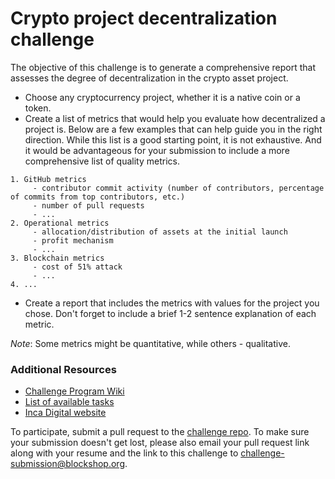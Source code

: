 # Crypto project decentralization challenge

The objective of this challenge is to generate a comprehensive report that assesses the degree of decentralization in the crypto asset project.

- Choose any cryptocurrency project, whether it is a native coin or a token.
- Create a list of metrics that would help you evaluate how decentralized a project is. Below are a few examples that can help guide you in the right direction. While this list is a good starting point, it is not exhaustive. And it would be advantageous for your submission to include a more comprehensive list of quality metrics.

```
1. GitHub metrics
     - contributor commit activity (number of contributors, percentage of commits from top contributors, etc.)
     - number of pull requests
     - ...
2. Operational metrics
     - allocation/distribution of assets at the initial launch
     - profit mechanism
     - ...
3. Blockchain metrics
     - cost of 51% attack
     - ...
4. ...
```

- Create a report that includes the metrics with values for the project you chose. Don't forget to include a brief 1-2 sentence explanation of each metric.

*Note*: Some metrics might be quantitative, while others - qualitative. 

### Additional Resources

* [Challenge Program Wiki](https://github.com/1712n/challenge/)
* [List of available tasks](https://github.com/1712n/challenge/issues)
* [Inca Digital website](https://inca.digital)

To participate, submit a pull request to the [challenge repo](https://github.com/1712n/decentralization-challenge/tree/main). To make sure your submission doesn't get lost, please also email your pull request link along with your resume and the link to this challenge to [challenge-submission@blockshop.org](mailto:challenge-submission@blockshop.org).
